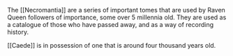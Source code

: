 The [[Necromantia]] are a series of important tomes that are used by Raven Queen followers of importance, some over 5 millennia old. They are used as a catalogue of those who have passed away, and as a way of recording history.

[[Caede]] is in possession of one that is around four thousand years old. 